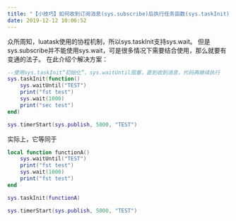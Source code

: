 ```yaml
---
title: "【小技巧】如何收到订阅消息(sys.subscribe)后执行任务函数(sys.taskInit)？"
date: 2019-12-12 10:06:52
---
```


众所周知，luatask使用的协程机制，所以sys.taskInit支持sys.wait。
但是sys.subscribe并不能使用sys.wait，可是很多情况下需要结合使用，那么就要有变通的法子。
在此介绍个解决方案：

```lua
--使用sys.taskInit“初始化”，sys.waitUntil阻塞，直到收到消息，代码再继续执行
sys.taskInit(function()
	sys.waitUntil("TEST")
	print("fst test")
	sys.wait(1000)
	print("sec test")
end)

sys.timerStart(sys.publish, 5000, "TEST")
```

实际上，它等同于
```lua
local function functionA()
	sys.waitUntil("TEST")
	print("fst test")
	sys.wait(1000)
	print("fst test")
end

sys.taskInit(functionA)

sys.timerStart(sys.publish, 5000, "TEST")

```
